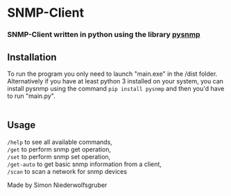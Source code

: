 # SNMP-Client

### SNMP-Client written in python using the library <a href="https://github.com/etingof/pysnmp" target="_blank">pysnmp</a>

## Installation

To run the program you only need to launch "main.exe" in the /dist folder.<br>
Alternatively if you have at least python 3 installed on your system, you can install pysnmp using the command `pip install pysnmp` and then you'd have to run "main.py".<br><br>

## Usage

`/help` to see all available commands,<br>
`/get` to perform snmp get operation,<br>
`/set` to perform snmp set operation,<br>
`/get-auto` to get basic snmp information from a client,<br>
`/scan` to scan a network for snmp devices<br>

Made by Simon Niederwolfsgruber
